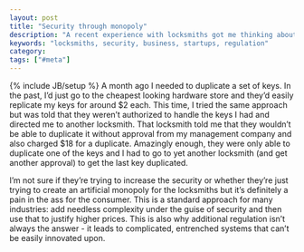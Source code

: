 ```yaml
---
layout: post
title: "Security through monopoly"
description: "A recent experience with locksmiths got me thinking about regulation, entrenchment and security."
keywords: "locksmiths, security, business, startups, regulation"
category:
tags: ["#meta"]
---
```

{% include JB/setup %}
A month ago I needed to duplicate a set of keys. In the past, I’d just go to the cheapest looking hardware store and they’d easily replicate my keys for around $2 each. This time, I tried the same approach but was told that they weren’t authorized to handle the keys I had and directed me to another locksmith. That locksmith told me that they wouldn’t be able to duplicate it without approval from my management company and also charged $18 for a duplicate. Amazingly enough, they were only able to duplicate one of the keys and I had to go to yet another locksmith (and get another approval) to get the last key duplicated.

I’m not sure if they’re trying to increase the security or whether they’re just trying to create an artificial monopoly for the locksmiths but it’s definitely a pain in the ass for the consumer. This is a standard approach for many industries: add needless complexity under the guise of security and then use that to justify higher prices. This is also why additional regulation isn’t always the answer - it leads to complicated, entrenched systems that can’t be easily innovated upon.
